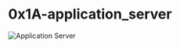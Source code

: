 # 0x1A-application_server

![Application Server](https://s3.amazonaws.com/alx-intranet.hbtn.io/uploads/medias/2018/9/c7d1ed0a2e10d1b4e9b3.jpg?X-Amz-Algorithm=AWS4-HMAC-SHA256&X-Amz-Credential=AKIARDDGGGOUSBVO6H7D%2F20230207%2Fus-east-1%2Fs3%2Faws4_request&X-Amz-Date=20230207T000851Z&X-Amz-Expires=86400&X-Amz-SignedHeaders=host&X-Amz-Signature=ab068b338e5d3db4a29f788932cd6395e6cd44b4815b88900effb8b73ebfa508)
